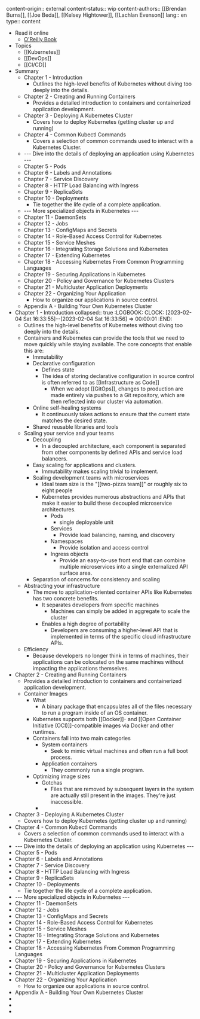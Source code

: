 content-origin:: external
content-status:: wip
content-authors:: [[Brendan Burns]], [[Joe Beda]], [[Kelsey Hightower]], [[Lachlan Evenson]]
lang:: en
type:: content

- Read it online
	- [O'Reilly Book](https://learning.oreilly.com/library/view/kubernetes-up-and/9781098110192/)
- Topics
	- [[Kubernetes]]
	- [[DevOps]]
	- [[CI/CD]]
- Summary
	- Chapter 1 - Introduction
		- Outlines the high-level benefits of Kubernetes without diving too deeply into the details.
	- Chapter 2 - Creating and Running Containers
		- Provides a detailed introduction to containers and containerized application development.
	- Chapter 3 - Deploying A Kubernetes Cluster
		- Covers how to deploy Kubernetes (getting cluster up and running)
	- Chapter 4 - Common Kubectl Commands
		- Covers a selection of common commands used to interact with a Kubernetes Cluster.
	- --- Dive into the details of deploying an application using Kubernetes ---
	- Chapter 5 - Pods
	- Chapter 6 - Labels and Annotations
	- Chapter 7 - Service Discovery
	- Chapter 8 - HTTP Load Balancing with Ingress
	- Chapter 9 - ReplicaSets
	- Chapter 10 - Deployments
		- Tie together the life cycle of a complete application.
	- --- More specialized objects in Kubernetes ---
	- Chapter 11 - DaemonSets
	- Chapter 12 - Jobs
	- Chapter 13 - ConfigMaps and Secrets
	- Chapter 14 - Role-Based Access Control for Kubernetes
	- Chapter 15 - Service Meshes
	- Chapter 16 - Integrating Storage Solutions and Kubernetes
	- Chapter 17 - Extending Kubernetes
	- Chapter 18 - Accessing Kubernetes From Common Programming Languages
	- Chapter 19 - Securing Applications in Kubernetes
	- Chapter 20 - Policy and Governance for Kubernetes Clusters
	- Chapter 21 - Multicluster Application Deployments
	- Chapter 22 - Organizing Your Application
		- How to organize our applications in source control.
	- Appendix A - Building Your Own Kubernetes Cluster
- Chapter 1 - Introduction
  collapsed:: true
  :LOGBOOK:
  CLOCK: [2023-02-04 Sat 16:33:55]--[2023-02-04 Sat 16:33:56] => 00:00:01
  :END:
	- Outlines the high-level benefits of Kubernetes without diving too deeply into the details.
	- Containers and Kubernetes can provide the tools that we need to move quickly while staying available. The core concepts that enable this are:
		- Immutability
		- Declarative configuration
			- Defines state
			- The idea of storing declarative configuration in source control is often referred to as [[Infrastructure as Code]]
				- When we adopt [[GitOps]], changes to production are made entirely via pushes to a Git repository, which are then reflected into our cluster via automation.
		- Online self-healing systems
			- It continuously takes actions to ensure that the current state matches the desired state.
		- Shared reusable libraries and tools
	- Scaling your service and your teams
		- Decoupling
			- In a decoupled architecture, each component is separated from other components by defined APIs and service load balancers.
		- Easy scaling for applications and clusters.
			- Immutability makes scaling trivial to implement.
		- Scaling development teams with microservices
			- Ideal team size is the "[[two-pizza team]]" or roughly six to eight people
			- Kubernetes provides numerous abstractions and APIs that make it easier to build these decoupled microservice architectures.
				- Pods
					- single deployable unit
				- Services
					- Provide load balancing, naming, and discovery
				- Namespaces
					- Provide isolation and access control
				- Ingress objects
					- Provide an easy-to-use front end that can combine multiple microservices into a single externalized API surface area.
		- Separation of concerns for consistency and scaling
	- Abstracting your infrastructure
		- The move to application-oriented container APIs like Kubernetes has two concrete benefits.
			- It separates developers from specific machines
				- Machines can simply be added in aggregate to scale the cluster
			- Enables a high degree of portability
				- Developers are consuming a higher-level API that is implemented in terms of the specific cloud infrastructure APIs.
	- Efficiency
		- Because developers no longer think in terms of machines, their applications can be colocated on the same machines without impacting the applications themselves.
- Chapter 2 - Creating and Running Containers
	- Provides a detailed introduction to containers and containerized application development.
	- Container Images
		- What
			- A binary package that encapsulates all of the files necessary to run a program inside of an OS container.
		- Kubernetes supports both [[Docker]]- and [[Open Container Initiative (OCI)]]-compatible images via Docker and other runtimes.
		- Containers fall into two main categories
			- System containers
				- Seek to mimic virtual machines and often run a full boot process.
			- Application containers
				- They commonly run a single program.
		- Optimizing image sizes
			- Gotchas
				- Files that are removed by subsequent layers in the system are actually still present in the images. They're just inaccessible.
			-
- Chapter 3 - Deploying A Kubernetes Cluster
	- Covers how to deploy Kubernetes (getting cluster up and running)
- Chapter 4 - Common Kubectl Commands
	- Covers a selection of common commands used to interact with a Kubernetes Cluster.
- --- Dive into the details of deploying an application using Kubernetes ---
- Chapter 5 - Pods
- Chapter 6 - Labels and Annotations
- Chapter 7 - Service Discovery
- Chapter 8 - HTTP Load Balancing with Ingress
- Chapter 9 - ReplicaSets
- Chapter 10 - Deployments
	- Tie together the life cycle of a complete application.
- --- More specialized objects in Kubernetes ---
- Chapter 11 - DaemonSets
- Chapter 12 - Jobs
- Chapter 13 - ConfigMaps and Secrets
- Chapter 14 - Role-Based Access Control for Kubernetes
- Chapter 15 - Service Meshes
- Chapter 16 - Integrating Storage Solutions and Kubernetes
- Chapter 17 - Extending Kubernetes
- Chapter 18 - Accessing Kubernetes From Common Programming Languages
- Chapter 19 - Securing Applications in Kubernetes
- Chapter 20 - Policy and Governance for Kubernetes Clusters
- Chapter 21 - Multicluster Application Deployments
- Chapter 22 - Organizing Your Application
	- How to organize our applications in source control.
- Appendix A - Building Your Own Kubernetes Cluster
-
-
-